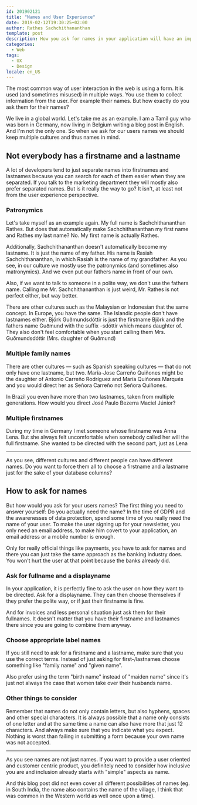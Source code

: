 ```yaml
---
id: 201902121
title: "Names and User Experience"
date: 2019-02-12T19:30:25+02:00
author: Rathes Sachchithananthan
template: post
description: How you ask for names in your application will have an impact on the user experience you provide. Learn what you should do and what you should probably avoid.
categories:
  - Web
tags:
  - UX
  - Design
locale: en_US
---
```


The most common way of user interaction in the web is using a form. It is used (and sometimes misused) in multiple ways. You use them to collect information from the user. For example their names. But how exactly do you ask them for their names?

We live in a global world. Let's take me as an example. I am a Tamil guy who was born in Germany, now living in Belgium writing a blog post in English. And I'm not the only one. So when we ask for our users names we should keep multiple cultures and thus names in mind.

## Not everybody has a firstname and a lastname

A lot of developers tend to just separate names into firstnames and lastnames because you can search for each of them easier when they are separated. If you talk to the marketing department they will mostly also prefer separated names. But is it really the way to go? It isn't, at least not from the user experience perspective.

### Patronymics

Let's take myself as an example again. My full name is Sachchithananthan Rathes. But does that automatically make Sachchithananthan my first name and Rathes my last name? No. My first name is actually Rathes.

Additionally, Sachchithananthan doesn't automatically become my lastname. It is just the name of my father. His name is Rasiah Sachchithananthan, in which Rasiah is the name of my grandfather. As you see, in our culture we mostly use the patronymics (and sometimes also matronymics). And we even put our fathers name in front of our own.

Also, if we want to talk to someone in a polite way, we don't use the fathers name. Calling me Mr. Sachchithananthan is just weird, Mr. Rathes is not perfect either, but way better.

There are other cultures such as the Malaysian or Indonesian that the same concept. In Europe, you have the same. The Islandic people don't have lastnames either. Björk Guðmundsdóttir is just the firstname Björk and the fathers name Guðmund with the suffix -sdóttir which means daughter of. They also don't feel comfortable when you start calling them Mrs. Guðmundsdóttir (Mrs. daughter of Guðmund)

### Multiple family names

There are other cultures — such as Spanish speaking cultures — that do not only have one lastname, but two. María-Jose Carreño Quiñones might be the daughter of Antonio Carreño Rodríguez and María Quiñones Marqués and you would direct her as Señora Carreño not Señora Quiñones.

In Brazil you even have more than two lastnames, taken from multiple generations. How would you direct José Paulo Bezerra Maciel Júnior?

### Multiple firstnames

During my time in Germany I met someone whose firstname was Anna Lena. But she always felt uncomfortable when somebody called her will the full firstname. She wanted to be directed with the second part, just as Lena

---

As you see, different cultures and different people can have different names. Do you want to force them all to choose a firstname and a lastname just for the sake of your database columns?

## How to ask for names

But how would you ask for your users names? The first thing you need to answer yourself: Do you actually need the name? In the time of GDPR and the awarenesses of data protection, spend some time of you really need the name of your user. To make the user signing up for your newsletter, you only need an email address, to make him covert to your application, an email address or a mobile number is enough.

Only for really official things like payments, you have to ask for names and there you can just take the same approach as the banking industry does. You won't hurt the user at that point because the banks already did.

### Ask for fullname and a displayname

In your application, it is perfectly fine to ask the user on how they want to be directed. Ask for a displayname. They can then choose themselves if they prefer the polite way, or if just their firstname is fine.

And for invoices and less personal situation just ask them for their fullnames. It doesn't matter that you have their firstname and lastnames there since you are going to combine them anyway.

### Choose appropriate label names

If you still need to ask for a firstname and a lastname, make sure that you use the correct terms. Instead of just asking for first-/lastnames choose something like "family name" and "given name".

Also prefer using the term "birth name" instead of "maiden name" since it's just not always the case that women take over their husbands name.

### Other things to consider

Remember that names do not only contain letters, but also hyphens, spaces and other special characters. It is always possible that a name only consists of one letter and at the same time a name can also have more that just 12 characters. And always make sure that you indicate what you expect. Nothing is worst than failing in submitting a form because your own name was not accepted.

---

As you see names are not just names. If you want to provide a user oriented and customer centric product, you definitely need to consider how inclusive you are and inclusion already starts with "simple" aspects as name.

And this blog post did not even cover all different possibilities of names (eg. in South India, the name also contains the name of the village, I think that was common in the Western world as well once upon a time).